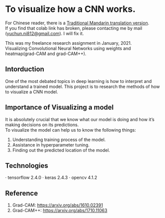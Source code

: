 # To visualize how a CNN works.  
For Chinese reader, there is a [Traditional Mandarin translation version](https://github.com/sleepingjun/How-a-CNN-work/blob/main/Traditional%20Mandarin%20doc.md).  
If you find that colab link has broken, please contacting me by mail (yuchun.ni812@gmail.com). I will fix it.  

This was my freelance research assignment in January, 2021.  
Visualizing Convolutional Neural Networks using weights and heatmap(grad-CAM and grad-CAM++).

## Intorduction
One of the most debated topics in deep learning is how to interpret and understand a trained model. This project is to research the methods of how to visualize a CNN model.

## Importance of Visualizing a model
It is absolutely crucial that we know what our model is doing and how it’s making decisions on its predictions.  
To visualize the model can help us to know the following things:
  1. Understanding training process of the model.
  2. Assistance in hyperparameter tuning.
  3. Finding out the predicted location of the model.

## Technologies
  ‧ tensorflow 2.4.0
  ‧ keras 2.4.3
  ‧ opencv 4.1.2

## Reference
  1. Grad-CAM: https://arxiv.org/abs/1610.02391
  2. Grad-CAM++: https://arxiv.org/abs/1710.11063
